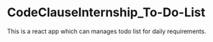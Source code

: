 # CodeClauseInternship_To-Do-List
 This is a react app which can manages todo list for daily requirements. 
